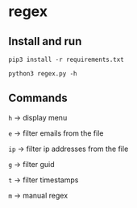 # regex

## Install and run

`pip3 install -r requirements.txt`

`python3 regex.py -h`


## Commands

`h` -> display menu

`e` -> filter emails from the file

`ip` -> filter ip addresses from the file

`g` -> filter guid 

`t` -> filter timestamps

`m` -> manual regex